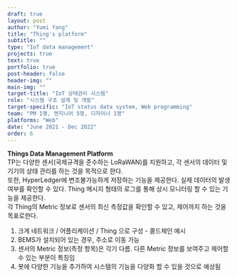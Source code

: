```yaml
---
draft: true
layout: post
author: "Yumi Yang"
title: "Thing's platform"
subtitle: ""
type: "IoT data management"
projects: true
text: true
portfolio: true
post-header: false
header-img: ""
main-img: ""
target-title: "IoT 상태관리 시스템"
role: "시스템 구조 설계 및 개발"
target-specific: "IoT status data system, Web programming"
team: "PM 1명, 엔지니어 5명, 디자이너 1명"
platforms: "Web"
date: "June 2021 - Dec 2022"
order: 6
---
```


<strong>Things Data Management Platform</strong><br>
TP는 다양한 센서(국제규격을 준수하는 LoRaWAN)를 지원하고, 각 센서의 데이터 및 기기의 상태 관리를 하는 것을 목적으로 한다.
<br>
또한, HyperLedger에 변조불가능하게 저장하는 기능을 제공한다. 실제 데이터의 발생 여부를 확인할 수 있다.
Thing 메시지 형태의 로그를 통해 상시 모니터링 할 수 있는 기능을 제공한다.
<br>
각 Thing의 Metric 정보로 센서의 최신 측정값을 확인할 수 있고, 제어까지 하는 것을 목표로한다.

<ol>
<li> 크게 네트워크 / 어플리케이션 / Thing 으로 구성 - 콜드체인 예시</li>
<li> BEMS가 설치되어 있는 경우, 주소로 이동 가능</li>
<li> 센서의 Metric 정보(측정 항목)은 각기 다름. 다른 Metric 정보를 보여주고 제어할 수 있는 부분이 특징임</li>
<li> 봇에 다양한 기능을 추가하여 시스템의 기능을 다양화 할 수 있을 것으로 예상됨 </li>
</ol>
<br>
